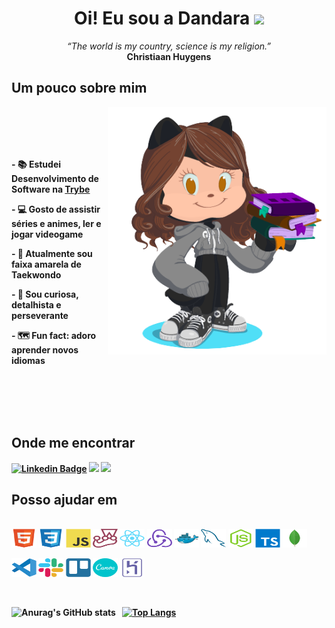 <div align="center">
<h1> Oi! Eu sou a Dandara <img src="https://media4.giphy.com/media/3lBOIbP9ghX2/giphy.gif?cid=ecf05e471xxk664n9w76cv8cwxe8sclbiora7rtrb6f5zpzj&rid=giphy.gif&ct=g" width="70px"></h1>
</div>

<p align="center">
  <i>“The world is my country, science is my religion.”</i>
  <br/>
  <b>Christiaan Huygens<b/>
</p>
  
<h2>Um pouco sobre mim</h2>  

  <img align="right" src="octocat-removebg.png" width="350px">
  
</br>
</br>
</br>
</br>
<p>- 📚 Estudei Desenvolvimento de Software na <a href="https://www.betrybe.com/"><b>Trybe</b></a></p>
<p>- 💻 Gosto de assistir séries e animes, ler e jogar videogame</p>
<p>- 🥋 Atualmente sou faixa amarela de Taekwondo</p>
<p>- 💭 Sou curiosa, detalhista e perseverante</p>
<p>- 🗺️ Fun fact: adoro aprender novos idiomas</p>

</br>
</br>
</br>
</br>

<h2>Onde me encontrar</h2>

[![Linkedin Badge](https://img.shields.io/badge/-LinkedIn-%230077B5?style=for-the-badge&logo=linkedin&logoColor=white&link=https://www.linkedin.com/in/dandara-dias/)](https://www.linkedin.com/in/dandara-dias/)
<a href = "mailto:dandaradias.contato@gmail.com"><img src="https://img.shields.io/badge/-Gmail-%23333?style=for-the-badge&logo=gmail&logoColor=white" target="_blank"></a>
<a href = "https://stackoverflow.com/users/17501710/dandara-dias"><img src="https://aleen42.github.io/badges/src/stackoverflow.svg" target="_blank" height="28px"></a>

<h2>Posso ajudar em</h2>

<div style="display: inline_block"><br>
  <i class="devicon-html5-plain colored"></i>
  <img align="center" alt="ewe-HTML" height="30" width="40" src="https://raw.githubusercontent.com/devicons/devicon/master/icons/html5/html5-original.svg">
  <img align="center" alt="ewe-CSS" height="30" width="40" src="https://raw.githubusercontent.com/devicons/devicon/master/icons/css3/css3-original.svg">
  <img align="center" alt="ewe-Js" height="30" width="40" src="https://raw.githubusercontent.com/devicons/devicon/master/icons/javascript/javascript-original.svg">
  <img align="center" alt="ewe-Jest" height="30" width="40" src="https://raw.githubusercontent.com/devicons/devicon/2ae2a900d2f041da66e950e4d48052658d850630/icons/jest/jest-plain.svg">
  <img align="center" alt="ewe-React" height="30" width="40" src="https://raw.githubusercontent.com/devicons/devicon/2ae2a900d2f041da66e950e4d48052658d850630/icons/react/react-original.svg">
  <img align="center" alt="ewe-Redux" height="30" width="40" src="https://raw.githubusercontent.com/devicons/devicon/2ae2a900d2f041da66e950e4d48052658d850630/icons/redux/redux-original.svg">
  <img align="center" alt="ewe-Docker" height="30" width="40" src="https://raw.githubusercontent.com/devicons/devicon/2ae2a900d2f041da66e950e4d48052658d850630/icons/docker/docker-original.svg">
  <img align="center" alt="ewe-MySQL" height="30" width="40" src="https://raw.githubusercontent.com/devicons/devicon/2ae2a900d2f041da66e950e4d48052658d850630/icons/mysql/mysql-original.svg">
  <img align="center" alt="ewe-NodeJS" height="30" width="40" src="https://raw.githubusercontent.com/devicons/devicon/2ae2a900d2f041da66e950e4d48052658d850630/icons/nodejs/nodejs-original.svg">
  <img align="center" alt="ewe-TypeScript" height="30" width="40" src="https://raw.githubusercontent.com/devicons/devicon/2ae2a900d2f041da66e950e4d48052658d850630/icons/typescript/typescript-original.svg">
  <img align="center" alt="ewe-MongoDB" height="30" width="40" src="https://raw.githubusercontent.com/devicons/devicon/1119b9f84c0290e0f0b38982099a2bd027a48bf1/icons/mongodb/mongodb-original.svg">
</div>
  <br>
  <img align="center" alt="ewe-VScode" height="30" width="40" src="https://raw.githubusercontent.com/devicons/devicon/master/icons/vscode/vscode-original.svg">
  <img align="center" alt="ewe-Slack" height="30" width="40" src="https://raw.githubusercontent.com/devicons/devicon/master/icons/slack/slack-original.svg">
  <img align="center" alt="ewe-Trello" height="30" width="40" src="https://raw.githubusercontent.com/devicons/devicon/master/icons/trello/trello-plain.svg">
  <img align="center" alt="ewe-Canva" height="30" width="40" src="https://raw.githubusercontent.com/devicons/devicon/master/icons/canva/canva-original.svg">
  <img align="center" alt="ewe-Heroku" height="30" width="40" src="https://raw.githubusercontent.com/devicons/devicon/2ae2a900d2f041da66e950e4d48052658d850630/icons/heroku/heroku-original.svg">
  
  
  </br>
  </br>
  </br>
  
  ![Anurag's GitHub stats](https://github-readme-stats.vercel.app/api?username=dandara-dias&show_icons=true&theme=midnight-purple) &nbsp;
  [![Top Langs](https://github-readme-stats.vercel.app/api/top-langs/?username=dandara-dias&layout=demo&theme=midnight-purple)](https://github.com/anuraghazra/github-readme-stats)



<!--
**dandara-dias/dandara-dias** is a ✨ _special_ ✨ repository because its `README.md` (this file) appears on your GitHub profile.

Here are some ideas to get you started:

- 🔭 I’m currently working on ...
- 🌱 I’m currently learning ...
- 👯 I’m looking to collaborate on ...
- 🤔 I’m looking for help with ...
- 💬 Ask me about ...
- 📫 How to reach me: ...
- 😄 Pronouns: ...
- ⚡ Fun fact: ...
-->
